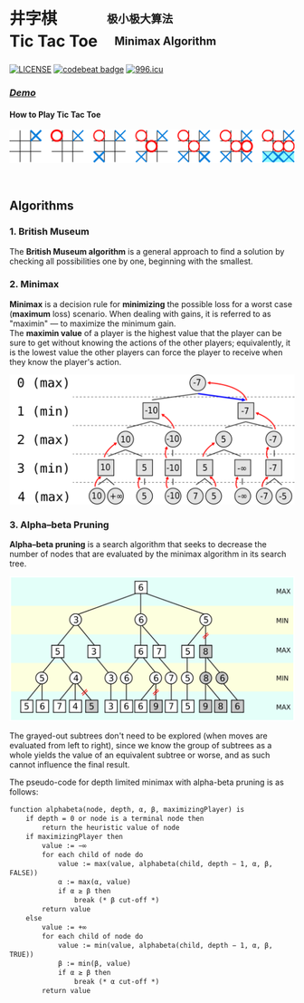 # 井字棋 <sub>&ensp;&emsp;&emsp;&emsp;<sup>极小极大算法</sup></sub> <br> Tic Tac Toe <sub>&emsp;<sup>Minimax Algorithm</sup></sub>

[![LICENSE](https://img.shields.io/github/license/bugstop/tic-tac-toe-ai)](https://github.com/bugstop/tic-tac-toe-ai)
[![codebeat badge](https://codebeat.co/badges/afbdb8ea-e3bd-451b-923b-a659a68c5995)](https://codebeat.co/projects/github-com-bugstop-tic-tac-toe-ai-master)
[![996.icu](https://img.shields.io/badge/link-996.icu-red.svg)](https://996.icu) <br>

### [**_Demo_**](http://tictactoe.demo.lmh.li/)

#### How to Play Tic Tac Toe

![TicTacToe](./img/game.png)

<br>

## Algorithms

### 1. British Museum

The **British Museum algorithm** is a general approach to find a solution by checking all possibilities one by one, beginning with the smallest.

### 2. Minimax

**Minimax** is a decision rule for **minimizing** the possible loss for a worst case (**maximum** loss) scenario. When dealing with gains, it is referred to as "maximin" — to maximize the minimum gain.  
The **maximin value** of a player is the highest value that the player can be sure to get without knowing the actions of the other players; equivalently, it is the lowest value the other players can force the player to receive when they know the player's action.

![Minimax](./img/mm.png)

### 3. Alpha–beta Pruning

**Alpha–beta pruning** is a search algorithm that seeks to decrease the number of nodes that are evaluated by the minimax algorithm in its search tree.

![AlphaBeta](./img/ab.png)

The grayed-out subtrees don't need to be explored (when moves are evaluated from left to right), since we know the group of subtrees as a whole yields the value of an equivalent subtree or worse, and as such cannot influence the final result.

The pseudo-code for depth limited minimax with alpha-beta pruning is as follows:

```
function alphabeta(node, depth, α, β, maximizingPlayer) is
    if depth = 0 or node is a terminal node then
        return the heuristic value of node
    if maximizingPlayer then
        value := −∞
        for each child of node do
            value := max(value, alphabeta(child, depth − 1, α, β, FALSE))
            α := max(α, value)
            if α ≥ β then
                break (* β cut-off *)
        return value
    else
        value := +∞
        for each child of node do
            value := min(value, alphabeta(child, depth − 1, α, β, TRUE))
            β := min(β, value)
            if α ≥ β then
                break (* α cut-off *)
        return value
```
